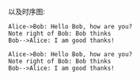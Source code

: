 以及时序图:

```sequence
Alice->Bob: Hello Bob, how are you?
Note right of Bob: Bob thinks
Bob-->Alice: I am good thanks!
```


```seq
Alice->Bob: Hello Bob, how are you?
Note right of Bob: Bob thinks
Bob-->Alice: I am good thanks!
```